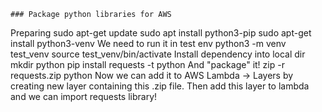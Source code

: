 	### Package python libraries for AWS
 Preparing
sudo apt-get update
sudo apt install python3-pip
sudo apt-get install python3-venv
 We need to run it in test env
python3 -m venv test_venv
source test_venv/bin/activate
 Install dependency into local dir
mkdir python
pip install requests -t python
 And "package" it!
zip -r requests.zip python
	Now we can add it to AWS Lambda -> Layers by creating new layer containing this .zip file. Then add this layer to lambda and we can import requests library!
